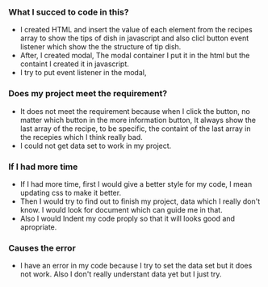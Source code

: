 ### What I succed to code in this?

   - I created HTML and insert the value of each element from the recipes array to show the tips of dish in javascript and also clicl button event listener which show the the structure of tip dish.
   - After, I created modal, The modal container I put it in the html but the containt I created it in javascript. 
   - I try to put event listener in the modal, 

### Does my project meet the requirement?

   - It does not meet the requirement because when I click the button, no matter which button in the more information button, It always show the last array of the recipe, to be specific, the containt of the last array in the recepies which I think really bad.
   - I could not get data set to work in my project. 


### If I had more time

   - If I had more time, first I would give a better style for my code, I mean updating css to make it better.
   - Then I would try to find out to finish my project, data which I really don't know. I would look for document which can guide me in that.
   - Also I would Indent my code proply so that it will looks good and apropriate.

### Causes the error

   - I have an error in my code because I try to set the data set but it does not work. Also I don't really understant data yet but I just try.